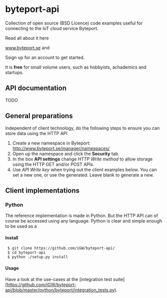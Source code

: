 # byteport-api
Collection of open source (BSD Licence) code examples useful for connecting to the IoT cloud service Byteport.

Read all about it here

www.byteport.se and 

Ssign up for an account to get started.

It is **free** for small volume users, such as hobbyists, achademics and startups.

## API documentation
TODO

## General preparations
Independent of client technology, do the following steps to ensure you can store data using the HTTP API

1. Create a new namespace in Byteport: http://www.byteport.se/manager/namespaces/
2. Open up the namespace and click the **Security** tab.
3. In the box **API settings** change *HTTP Write method* to allow storage using the HTTP GET and/or POST APIs.
4. Use *API Write key* when trying out the client examples below. You can set a new one, or use the generated. Leave blank to generate a new.

## Client implementations
### Python
The reference implementation is made in Python. But the HTTP API can of course be accessed using any language. Python is clear and simple enough to be used as a

#### Install
```
 $ git clone https://github.com/iGW/byteport-api/
 $ cd byteport-api
 $ python ./setup.py install
```

#### Usage
Have a look at the use-cases at the [integration test suite][https://github.com/iGW/byteport-api/blob/master/python/byteport/integration_tests.py).
